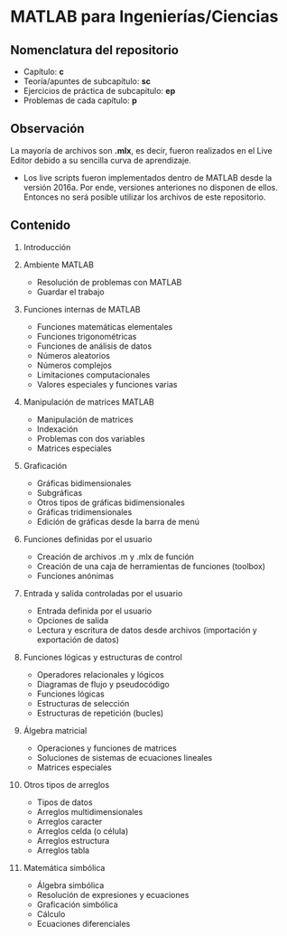 # MATLAB para Ingenierías/Ciencias

## Nomenclatura del repositorio

- Capítulo: **c**
- Teoría/apuntes de subcapítulo: **sc**
- Ejercicios de práctica de subcapítulo: **ep**
- Problemas de cada capítulo: **p**

## Observación

La mayoría de archivos son **.mlx**, es decir, fueron realizados en el Live Editor debido a su sencilla curva de aprendizaje.
  * Los live scripts fueron implementados dentro de MATLAB desde la versión 2016a. Por ende, versiones anteriones no disponen de ellos. Entonces no será posible utilizar los archivos de este repositorio.

## Contenido
1. Introducción

2. Ambiente MATLAB
    - Resolución de problemas con MATLAB
    - Guardar el trabajo
3. Funciones internas de MATLAB
    - Funciones matemáticas elementales
    - Funciones trigonométricas
    - Funciones de análisis de datos
    - Números aleatorios
    - Números complejos
    - Limitaciones computacionales
    - Valores especiales y funciones varias
4. Manipulación de matrices MATLAB
     - Manipulación de matrices
     - Indexación
     - Problemas con dos variables
     - Matrices especiales
5. Graficación
     - Gráficas bidimensionales
     - Subgráficas
     - Otros tipos de gráficas bidimensionales
     - Gráficas tridimensionales
     - Edición de gráficas desde la barra de menú
6. Funciones definidas por el usuario
     - Creación de archivos .m y .mlx de función
     - Creación de una caja de herramientas de funciones (toolbox)
     - Funciones anónimas
7. Entrada y salida controladas por el usuario
     - Entrada definida por el usuario
     - Opciones de salida
     - Lectura y escritura de datos desde archivos (importación y exportación de datos)
8. Funciones lógicas y estructuras de control
     - Operadores relacionales y lógicos
     - Diagramas de flujo y pseudocódigo
     - Funciones lógicas
     - Estructuras de selección
     - Estructuras de repetición (bucles)
9. Álgebra matricial
     - Operaciones y funciones de matrices
     - Soluciones de sistemas de ecuaciones lineales
     - Matrices especiales
10. Otros tipos de arreglos
     - Tipos de datos
     - Arreglos multidimensionales
     - Arreglos caracter
     - Arreglos celda (o célula)
     - Arreglos estructura
     - Arreglos tabla
11. Matemática simbólica
     - Álgebra simbólica
     - Resolución de expresiones y ecuaciones
     - Graficación simbólica
     - Cálculo
     - Ecuaciones diferenciales
